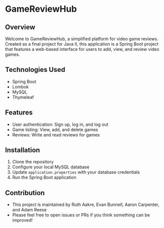 # GameReviewHub

## Overview
Welcome to GameReviewHub, a simplified platform for video game reviews. Created as a final project for Java II, this application is a Spring Boot project that features a web-based interface for users to add, view, and review video games. 

## Technologies Used

- Spring Boot
- Lombok
- MySQL
- Thymeleaf

## Features

- User authentication: Sign up, log in, and log out
- Game listing: View, add, and delete games
- Reviews: Write and read reviews for games

## Installation

1. Clone the repository
2. Configure your local MySQL database
3. Update `application.properties` with your database credentials
4. Run the Spring Boot application

## Contribution

- This project is maintained by Ruth Aakre, Evan Bunnell, Aaron Carpenter, and Adam Reese 
- Please feel free to open issues or PRs if you think something can be improved!

